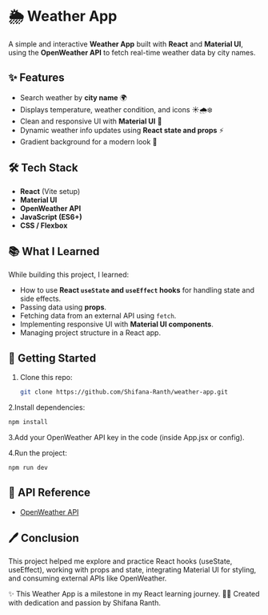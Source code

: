 # 🌦️ Weather App

A simple and interactive **Weather App** built with **React** and **Material UI**, using the **OpenWeather API** to fetch real-time weather data by city names.  

## ✨ Features
- Search weather by **city name** 🌍
- Displays temperature, weather condition, and icons ☀️🌧️❄️
- Clean and responsive UI with **Material UI** 🎨
- Dynamic weather info updates using **React state and props** ⚡
- Gradient background for a modern look 💫

## 🛠️ Tech Stack
- **React** (Vite setup)
- **Material UI**
- **OpenWeather API**
- **JavaScript (ES6+)**
- **CSS / Flexbox**

## 📚 What I Learned
While building this project, I learned:
- How to use **React `useState` and `useEffect` hooks** for handling state and side effects.
- Passing data using **props**.
- Fetching data from an external API using `fetch`.
- Implementing responsive UI with **Material UI components**.
- Managing project structure in a React app.

## 🚀 Getting Started
1. Clone this repo:
   ```bash
   git clone https://github.com/Shifana-Ranth/weather-app.git
   ```
   
2.Install dependencies:
  ```bash
  npm install
   ```

3.Add your OpenWeather API key in the code (inside App.jsx or config).

4.Run the project:
  ```bash
  npm run dev
   ```

## 🔑 API Reference
- [OpenWeather API](https://openweathermap.org/api)

## 🖊️ Conclusion

This project helped me explore and practice React hooks (useState, useEffect), working with props and state, integrating Material UI for styling, and consuming external APIs like OpenWeather.

✨ This Weather App is a milestone in my React learning journey.
👩‍💻 Created with dedication and passion by Shifana Ranth.

